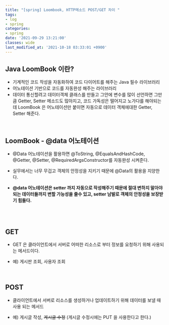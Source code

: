 ```yaml
---
title: "[spring] Loombook, HTTP메소드 POST/GET 차이 "
tags:
- log
- spring
categories:
- spring
date: '2021-09-29 13:21:00'
classes: wide
last_modified_at: '2021-10-18 03:33:01 +0900'
---
```


## Java LoomBook 이란?
- 기계적인 코드 작성을 자동화하여 코드 다이어트를 해주는 Java 필수 라이브러리
- 어노테이션 기반으로 코드를 자동완성 해주는 라이브러리
- 데이터 통신할려고 데이터객체 클래스를 만들고 그안에 변수를 많이 선언하면 그만큼 Getter, Setter 메소드도 많아지고, 코드 가독성은 떨어지고 노가다를 해야되는데 LoomBook 은 어노테이션만 붙이면 자동으로 데이터 객체에대한 Getter, Setter 해준다.

<br/>


## LoomBook - @data 어노테이션
- @Data 어노테이션을 활용하면 @ToString, @EqualsAndHashCode, @Getter, @Setter, @RequiredArgsConstructor를 자동완성 시켜준다. 
- 실무에서는 너무 무겁고 객체의 안정성을 지키기 때문에 @Data의 활용을 지양한다.

- **@data 어노테이션은 setter 까지 자동으로 작성해주기 때문에 절대 변하지 말아야 되는 데이터들까지 변할 가능성을 줄수 있고, setter 남발로 객체의 안정성을 보장받기 힘들다.**

<br/>
<br/>

## GET
-  GET 은 클라이언트에서 서버로 어떠한 리소스로 부터 정보를 요청하기 위해 사용되는 메서드이다. 

- 예) 게시판 조회, 사용자 조회

<br/>

## POST
- 클라이언트에서 서버로 리소스를 생성하거나 업데이트하기 위해 데이터를 보낼 때 사용 되는 메서드

- 예) 게시글 작성, ~~게시글 수정~~ (게시글 수정시에는 PUT 을 사용한다고 한다.)